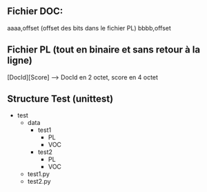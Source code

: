 ## Fichier DOC: 
aaaa,offset (offset des bits dans le fichier PL)
bbbb,offset

## Fichier PL (tout en binaire et sans retour à la ligne)
[DocId][Score] --> DocId en 2 octet, score en 4 octet

## Structure Test (unittest)
- test
    - data
        - test1
            - PL
            - VOC
        - test2
            - PL
            - VOC
    - test1.py
    - test2.py

